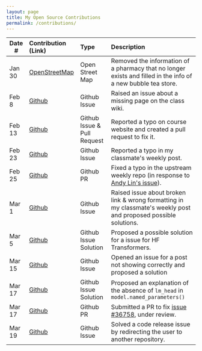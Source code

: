 ```yaml
---
layout: page
title: My Open Source Contributions
permalink: /contributions/
---
```


<!--
Type of the contribution should be "Wikipedia edit", "OpenStreet Map feature", "Documentation", "Course website", "Blog",
"Browser Add-on", etc.

The description should include a brief summary of what you did.

The link should bring us to a public page that shows your contribution. 

Replace the first row with your own contribution. 

-->





| Date #       | Contribution (Link)  | Type  | Description |
|---|:---|:---|:---|
| Jan 30 | [OpenStreetMap](https://www.openstreetmap.org/changeset/161963345) | Open Street Map | Removed the information of a pharmacy that no longer exists and filled in the info of a new bubble tea store. |
| Feb 8 | [Github](https://github.com/ossd-s25/wiki/issues/1) | Github Issue | Raised an issue about a missing page on the class wiki. |
| Feb 13 | [Github](https://github.com/joannakl/ossd/issues/139) | Github Issue \& Pull Request | Reported a typo on course website and created a pull request to fix it. |
| Feb 23 | [Github](https://github.com/ossd-s25/ailunc-weekly/issues/1) | Github Issue | Reported a typo in my classmate's weekly post. |
| Feb 25 | [Github](https://github.com/ossd-s25/weekly/pull/2) | Github PR | Fixed a typo in the upstream weekly repo (in response to [Andy Lin's issue](https://github.com/ossd-s25/weekly/issues/1)). | 
| Mar 1 | [Github](https://github.com/ossd-s25/LuHC409-weekly/issues/1) | Github Issue | Raised issue about broken link \& wrong formatting in my classmate's weekly post and proposed possible solutions. |
| Mar 5 | [Github](https://github.com/huggingface/transformers/issues/36536) | Github Issue Solution | Proposed a possible solution for a issue for HF Transformers. |
| Mar 15 | [Github](https://github.com/ossd-s25/Harry-Yang0518-weekly/issues/3) | Github Issue | Opened an issue for a post not showing correctly and proposed a solution |
| Mar 17 | [Github](https://github.com/huggingface/transformers/issues/36598#issuecomment-2728111315) | Github Issue Solution | Proposed an explanation of the absence of `lm_head` in `model.named_parameters()` |
| Mar 17 | [Github](https://github.com/huggingface/transformers/pull/36779) | Github PR | Submitted a PR to fix [issue #36758](https://github.com/huggingface/transformers/issues/36758), under review. | 
| Mar 19 | [Github](https://github.com/NVlabs/Minitron/issues/7) | Github Issue | Solved a code release issue by redirecting the user to another repository. |